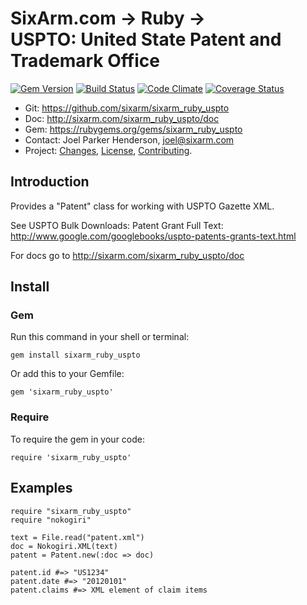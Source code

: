 # SixArm.com → Ruby → <br> USPTO: United State Patent and Trademark Office

<!--header-open-->

[![Gem Version](https://badge.fury.io/rb/sixarm_ruby_uspto.svg)](http://badge.fury.io/rb/sixarm_ruby_uspto)
[![Build Status](https://travis-ci.org/SixArm/sixarm_ruby_uspto.png)](https://travis-ci.org/SixArm/sixarm_ruby_uspto)
[![Code Climate](https://codeclimate.com/github/SixArm/sixarm_ruby_uspto.png)](https://codeclimate.com/github/SixArm/sixarm_ruby_uspto)
[![Coverage Status](https://coveralls.io/repos/SixArm/sixarm_ruby_uspto/badge.svg?branch=master&service=github)](https://coveralls.io/github/SixArm/sixarm_ruby_uspto?branch=master)

* Git: <https://github.com/sixarm/sixarm_ruby_uspto>
* Doc: <http://sixarm.com/sixarm_ruby_uspto/doc>
* Gem: <https://rubygems.org/gems/sixarm_ruby_uspto>
* Contact: Joel Parker Henderson, <joel@sixarm.com>
* Project: [Changes](CHANGES.md), [License](LICENSE.md), [Contributing](CONTRIBUTING.md).

<!--header-shut-->

## Introduction

Provides a "Patent" class for working with USPTO Gazette XML.

See USPTO Bulk Downloads: Patent Grant Full Text:<br>
http://www.google.com/googlebooks/uspto-patents-grants-text.html

For docs go to <http://sixarm.com/sixarm_ruby_uspto/doc>


<!--install-opent-->

## Install

### Gem

Run this command in your shell or terminal:

    gem install sixarm_ruby_uspto

Or add this to your Gemfile:

    gem 'sixarm_ruby_uspto'

### Require

To require the gem in your code:

    require 'sixarm_ruby_uspto'

<!--install-shut-->


## Examples

    require "sixarm_ruby_uspto"
    require "nokogiri"

    text = File.read("patent.xml")
    doc = Nokogiri.XML(text)
    patent = Patent.new(:doc => doc)

    patent.id #=> "US1234"
    patent.date #=> "20120101"
    patent.claims #=> XML element of claim items

